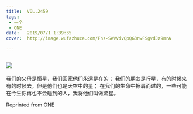 ```yaml
---
title:	VOL.2459
tags:
 - 一个
 - ONE
date:	2019/07/1 1:39:35
cover:	http://image.wufazhuce.com/Fns-SeVVdvQpQG3nwFSgvdJz9mrA

---
```

![](http://image.wufazhuce.com/Fns-SeVVdvQpQG3nwFSgvdJz9mrA)
---

我们的父母是恒星，我们回家他们永远是在的； 我们的朋友是行星，有的时候来有的时候去，但是他们也是天空中的星； 在我们的生命中擦肩而过的，一些可能在今生你再也不会碰到的人，我将他们叫做流星。
 
Reprinted from ONE
